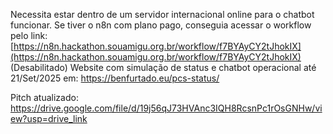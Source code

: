 Necessita estar dentro de um servidor internacional online para o chatbot funcionar.
Se tiver o n8n com plano pago, conseguia acessar o workflow pelo link: [https://n8n.hackathon.souamigu.org.br/workflow/f7BYAyCY2tJhokIX](https://n8n.hackathon.souamigu.org.br/workflow/f7BYAyCY2tJhokIX) (Desabilitado)
Website com simulação de status e chatbot operacional até 21/Set/2025 em:
https://benfurtado.eu/pcs-status/

Pitch atualizado: 
https://drive.google.com/file/d/19j56qJ73HVAnc3IQH8RcsnPc1rOsGNHw/view?usp=drive_link
